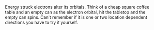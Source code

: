Energy struck electrons alter its orbitals. Think of a cheap square coffee table and an empty can as the electron orbital, hit the tabletop and the empty can spins. Can't remember if it is one or two location dependent directions you have to try it yourself.
